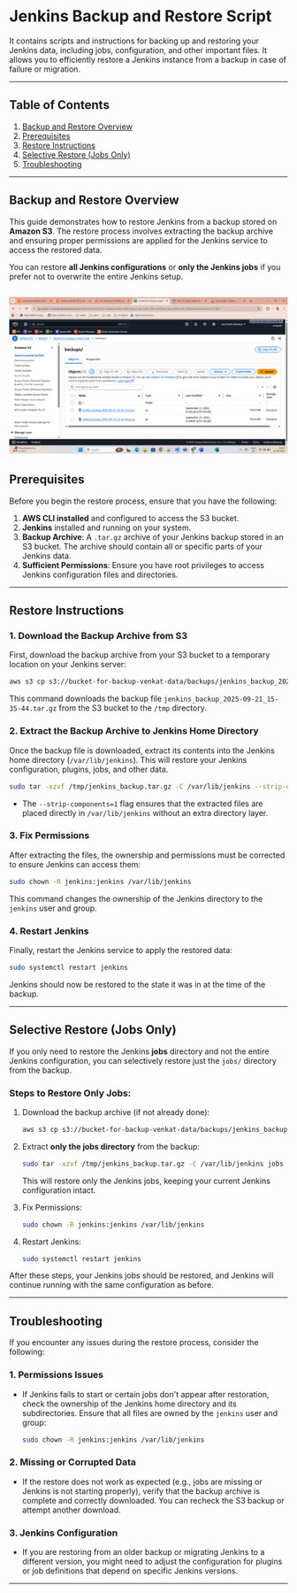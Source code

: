 # Jenkins Backup and Restore Script

It contains scripts and instructions for backing up and restoring your Jenkins data, including jobs, configuration, and other important files. It allows you to efficiently restore a Jenkins instance from a backup in case of failure or migration.

---

## Table of Contents

1. [Backup and Restore Overview](#backup-and-restore-overview)
2. [Prerequisites](#prerequisites)
3. [Restore Instructions](#restore-instructions)
4. [Selective Restore (Jobs Only)](#selective-restore-jobs-only)
5. [Troubleshooting](#troubleshooting)

---

## Backup and Restore Overview

This guide demonstrates how to restore Jenkins from a backup stored on **Amazon S3**. The restore process involves extracting the backup archive and ensuring proper permissions are applied for the Jenkins service to access the restored data.

You can restore **all Jenkins configurations** or **only the Jenkins jobs** if you prefer not to overwrite the entire Jenkins setup.

![A](../images/S3_Backups.png)
---

## Prerequisites

Before you begin the restore process, ensure that you have the following:

1. **AWS CLI installed** and configured to access the S3 bucket.
2. **Jenkins** installed and running on your system.
3. **Backup Archive**: A `.tar.gz` archive of your Jenkins backup stored in an S3 bucket. The archive should contain all or specific parts of your Jenkins data.
4. **Sufficient Permissions**: Ensure you have root privileges to access Jenkins configuration files and directories.

---

## Restore Instructions

### 1. Download the Backup Archive from S3

First, download the backup archive from your S3 bucket to a temporary location on your Jenkins server:

```bash
aws s3 cp s3://bucket-for-backup-venkat-data/backups/jenkins_backup_2025-09-21_15-35-44.tar.gz /tmp/jenkins_backup.tar.gz
```

This command downloads the backup file `jenkins_backup_2025-09-21_15-35-44.tar.gz` from the S3 bucket to the `/tmp` directory.

### 2. Extract the Backup Archive to Jenkins Home Directory

Once the backup file is downloaded, extract its contents into the Jenkins home directory (`/var/lib/jenkins`). This will restore your Jenkins configuration, plugins, jobs, and other data.

```bash
sudo tar -xzvf /tmp/jenkins_backup.tar.gz -C /var/lib/jenkins --strip-components=1
```

* The `--strip-components=1` flag ensures that the extracted files are placed directly in `/var/lib/jenkins` without an extra directory layer.

### 3. Fix Permissions

After extracting the files, the ownership and permissions must be corrected to ensure Jenkins can access them:

```bash
sudo chown -R jenkins:jenkins /var/lib/jenkins
```

This command changes the ownership of the Jenkins directory to the `jenkins` user and group.

### 4. Restart Jenkins

Finally, restart the Jenkins service to apply the restored data:

```bash
sudo systemctl restart jenkins
```

Jenkins should now be restored to the state it was in at the time of the backup.

---

## Selective Restore (Jobs Only)

If you only need to restore the Jenkins **jobs** directory and not the entire Jenkins configuration, you can selectively restore just the `jobs/` directory from the backup.

### Steps to Restore Only Jobs:

1. Download the backup archive (if not already done):

   ```bash
   aws s3 cp s3://bucket-for-backup-venkat-data/backups/jenkins_backup_2025-09-21_15-35-44.tar.gz /tmp/jenkins_backup.tar.gz
   ```

2. Extract **only the jobs directory** from the backup:

   ```bash
   sudo tar -xzvf /tmp/jenkins_backup.tar.gz -C /var/lib/jenkins jobs
   ```

   This will restore only the Jenkins jobs, keeping your current Jenkins configuration intact.

3. Fix Permissions:

   ```bash
   sudo chown -R jenkins:jenkins /var/lib/jenkins
   ```

4. Restart Jenkins:

   ```bash
   sudo systemctl restart jenkins
   ```

After these steps, your Jenkins jobs should be restored, and Jenkins will continue running with the same configuration as before.

---

## Troubleshooting

If you encounter any issues during the restore process, consider the following:

### 1. **Permissions Issues**

* If Jenkins fails to start or certain jobs don't appear after restoration, check the ownership of the Jenkins home directory and its subdirectories. Ensure that all files are owned by the `jenkins` user and group:

  ```bash
  sudo chown -R jenkins:jenkins /var/lib/jenkins
  ```

### 2. **Missing or Corrupted Data**

* If the restore does not work as expected (e.g., jobs are missing or Jenkins is not starting properly), verify that the backup archive is complete and correctly downloaded. You can recheck the S3 backup or attempt another download.

### 3. **Jenkins Configuration**

* If you are restoring from an older backup or migrating Jenkins to a different version, you might need to adjust the configuration for plugins or job definitions that depend on specific Jenkins versions.

---

